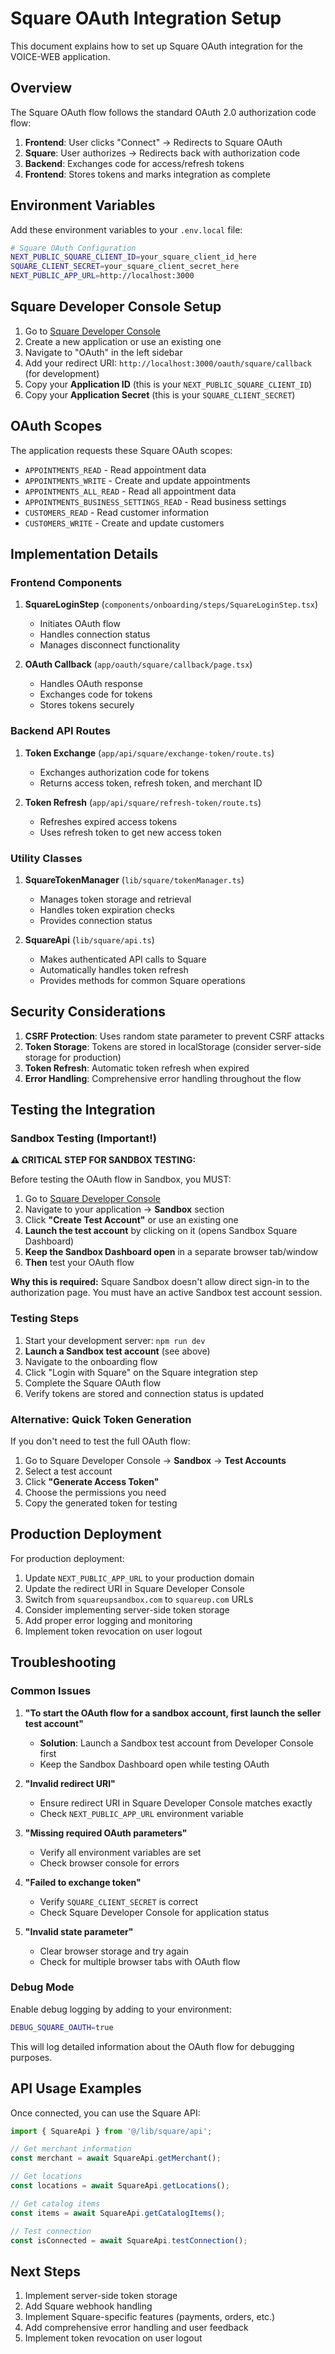 # Square OAuth Integration Setup

This document explains how to set up Square OAuth integration for the VOICE-WEB application.

## Overview

The Square OAuth flow follows the standard OAuth 2.0 authorization code flow:

1. **Frontend**: User clicks "Connect" → Redirects to Square OAuth
2. **Square**: User authorizes → Redirects back with authorization code
3. **Backend**: Exchanges code for access/refresh tokens
4. **Frontend**: Stores tokens and marks integration as complete

## Environment Variables

Add these environment variables to your `.env.local` file:

```bash
# Square OAuth Configuration
NEXT_PUBLIC_SQUARE_CLIENT_ID=your_square_client_id_here
SQUARE_CLIENT_SECRET=your_square_client_secret_here
NEXT_PUBLIC_APP_URL=http://localhost:3000
```

## Square Developer Console Setup

1. Go to [Square Developer Console](https://developer.squareup.com/apps)
2. Create a new application or use an existing one
3. Navigate to "OAuth" in the left sidebar
4. Add your redirect URI: `http://localhost:3000/oauth/square/callback` (for development)
5. Copy your **Application ID** (this is your `NEXT_PUBLIC_SQUARE_CLIENT_ID`)
6. Copy your **Application Secret** (this is your `SQUARE_CLIENT_SECRET`)

## OAuth Scopes

The application requests these Square OAuth scopes:

- `APPOINTMENTS_READ` - Read appointment data
- `APPOINTMENTS_WRITE` - Create and update appointments
- `APPOINTMENTS_ALL_READ` - Read all appointment data
- `APPOINTMENTS_BUSINESS_SETTINGS_READ` - Read business settings
- `CUSTOMERS_READ` - Read customer information
- `CUSTOMERS_WRITE` - Create and update customers

## Implementation Details

### Frontend Components

1. **SquareLoginStep** (`components/onboarding/steps/SquareLoginStep.tsx`)
   - Initiates OAuth flow
   - Handles connection status
   - Manages disconnect functionality

2. **OAuth Callback** (`app/oauth/square/callback/page.tsx`)
   - Handles OAuth response
   - Exchanges code for tokens
   - Stores tokens securely

### Backend API Routes

1. **Token Exchange** (`app/api/square/exchange-token/route.ts`)
   - Exchanges authorization code for tokens
   - Returns access token, refresh token, and merchant ID

2. **Token Refresh** (`app/api/square/refresh-token/route.ts`)
   - Refreshes expired access tokens
   - Uses refresh token to get new access token

### Utility Classes

1. **SquareTokenManager** (`lib/square/tokenManager.ts`)
   - Manages token storage and retrieval
   - Handles token expiration checks
   - Provides connection status

2. **SquareApi** (`lib/square/api.ts`)
   - Makes authenticated API calls to Square
   - Automatically handles token refresh
   - Provides methods for common Square operations

## Security Considerations

1. **CSRF Protection**: Uses random state parameter to prevent CSRF attacks
2. **Token Storage**: Tokens are stored in localStorage (consider server-side storage for production)
3. **Token Refresh**: Automatic token refresh when expired
4. **Error Handling**: Comprehensive error handling throughout the flow

## Testing the Integration

### Sandbox Testing (Important!)

**⚠️ CRITICAL STEP FOR SANDBOX TESTING:**

Before testing the OAuth flow in Sandbox, you MUST:

1. Go to [Square Developer Console](https://developer.squareup.com/apps)
2. Navigate to your application → **Sandbox** section
3. Click **"Create Test Account"** or use an existing one
4. **Launch the test account** by clicking on it (opens Sandbox Square Dashboard)
5. **Keep the Sandbox Dashboard open** in a separate browser tab/window
6. **Then** test your OAuth flow

**Why this is required:** Square Sandbox doesn't allow direct sign-in to the authorization page. You must have an active Sandbox test account session.

### Testing Steps

1. Start your development server: `npm run dev`
2. **Launch a Sandbox test account** (see above)
3. Navigate to the onboarding flow
4. Click "Login with Square" on the Square integration step
5. Complete the Square OAuth flow
6. Verify tokens are stored and connection status is updated

### Alternative: Quick Token Generation

If you don't need to test the full OAuth flow:

1. Go to Square Developer Console → **Sandbox** → **Test Accounts**
2. Select a test account
3. Click **"Generate Access Token"**
4. Choose the permissions you need
5. Copy the generated token for testing

## Production Deployment

For production deployment:

1. Update `NEXT_PUBLIC_APP_URL` to your production domain
2. Update the redirect URI in Square Developer Console
3. Switch from `squareupsandbox.com` to `squareup.com` URLs
4. Consider implementing server-side token storage
5. Add proper error logging and monitoring
6. Implement token revocation on user logout

## Troubleshooting

### Common Issues

1. **"To start the OAuth flow for a sandbox account, first launch the seller test account"**
   - **Solution**: Launch a Sandbox test account from Developer Console first
   - Keep the Sandbox Dashboard open while testing OAuth

2. **"Invalid redirect URI"**
   - Ensure redirect URI in Square Developer Console matches exactly
   - Check `NEXT_PUBLIC_APP_URL` environment variable

3. **"Missing required OAuth parameters"**
   - Verify all environment variables are set
   - Check browser console for errors

4. **"Failed to exchange token"**
   - Verify `SQUARE_CLIENT_SECRET` is correct
   - Check Square Developer Console for application status

5. **"Invalid state parameter"**
   - Clear browser storage and try again
   - Check for multiple browser tabs with OAuth flow

### Debug Mode

Enable debug logging by adding to your environment:

```bash
DEBUG_SQUARE_OAUTH=true
```

This will log detailed information about the OAuth flow for debugging purposes.

## API Usage Examples

Once connected, you can use the Square API:

```typescript
import { SquareApi } from '@/lib/square/api';

// Get merchant information
const merchant = await SquareApi.getMerchant();

// Get locations
const locations = await SquareApi.getLocations();

// Get catalog items
const items = await SquareApi.getCatalogItems();

// Test connection
const isConnected = await SquareApi.testConnection();
```

## Next Steps

1. Implement server-side token storage
2. Add Square webhook handling
3. Implement Square-specific features (payments, orders, etc.)
4. Add comprehensive error handling and user feedback
5. Implement token revocation on user logout 